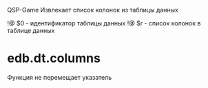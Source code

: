 
QSP-Game Извлекает список колонок из таблицы данных

!@ $0 - идентификатор таблицы данных
!@ $r - список колонок в таблице данных
# edb.dt.columns

Функция не перемещает указатель
